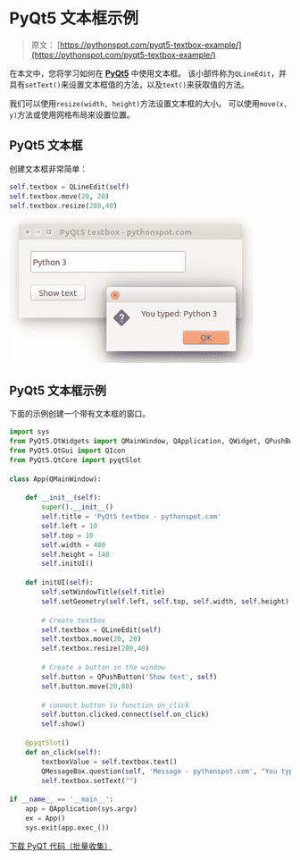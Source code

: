 # PyQt5 文本框示例

> 原文： [https://pythonspot.com/pyqt5-textbox-example/](https://pythonspot.com/pyqt5-textbox-example/)

在本文中，您将学习如何在 [**PyQt5**](https://pythonspot.com/pyqt5/) 中使用文本框。 该小部件称为`QLineEdit`，并具有`setText()`来设置文本框值的方法，以及`text()`来获取值的方法。

我们可以使用`resize(width, height)`方法设置文本框的大小。 可以使用`move(x, y)`方法或使用网格布局来设置位置。

## PyQt5 文本框

创建文本框非常简单：

```py
self.textbox = QLineEdit(self)
self.textbox.move(20, 20)
self.textbox.resize(280,40)

```

![pyqt5-QLineEdit](img/4c1c799e1aa4d7f3a9c4b9104ff0efe2.jpg)

## PyQt5 文本框示例

下面的示例创建一个带有文本框的窗口。

```py
import sys
from PyQt5.QtWidgets import QMainWindow, QApplication, QWidget, QPushButton, QAction, QLineEdit, QMessageBox
from PyQt5.QtGui import QIcon
from PyQt5.QtCore import pyqtSlot

class App(QMainWindow):

    def __init__(self):
        super().__init__()
        self.title = 'PyQt5 textbox - pythonspot.com'
        self.left = 10
        self.top = 10
        self.width = 400
        self.height = 140
        self.initUI()

    def initUI(self):
        self.setWindowTitle(self.title)
        self.setGeometry(self.left, self.top, self.width, self.height)

        # Create textbox
        self.textbox = QLineEdit(self)
        self.textbox.move(20, 20)
        self.textbox.resize(280,40)

        # Create a button in the window
        self.button = QPushButton('Show text', self)
        self.button.move(20,80)

        # connect button to function on_click
        self.button.clicked.connect(self.on_click)
        self.show()

    @pyqtSlot()
    def on_click(self):
        textboxValue = self.textbox.text()
        QMessageBox.question(self, 'Message - pythonspot.com', "You typed: " + textboxValue, QMessageBox.Ok, QMessageBox.Ok)
        self.textbox.setText("")

if __name__ == '__main__':
    app = QApplication(sys.argv)
    ex = App()
    sys.exit(app.exec_())

```

[下载 PyQT 代码（批量收集）](https://pythonspot.com/python-qt-examples/)